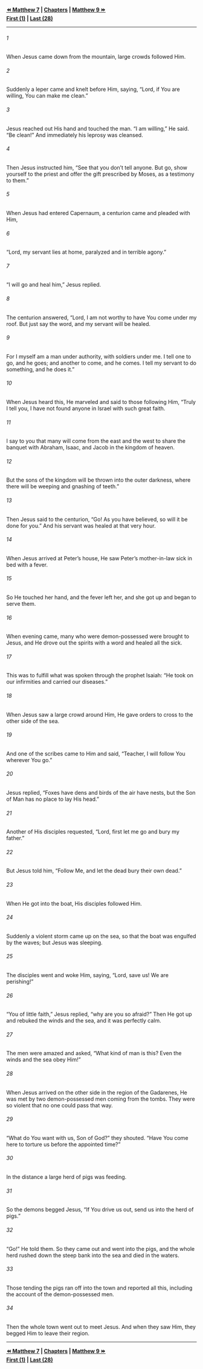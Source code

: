   
**[⏪ Matthew 7](./Matthew%207.md) | [Chapters](./_index.md) | [Matthew 9 ⏩](./Matthew%209.md)**  
**[First (1)](./Matthew%201.md) | [Last (28)](./Matthew%2028.md)**  
  
---  
  
###### 1  
When Jesus came down from the mountain, large crowds followed Him.  
  
###### 2  
Suddenly a leper came and knelt before Him, saying, “Lord, if You are willing, You can make me clean.”  
  
###### 3  
Jesus reached out His hand and touched the man. “I am willing,” He said. “Be clean!” And immediately his leprosy was cleansed.  
  
###### 4  
Then Jesus instructed him, “See that you don’t tell anyone. But go, show yourself to the priest and offer the gift prescribed by Moses, as a testimony to them.”  
  
###### 5  
When Jesus had entered Capernaum, a centurion came and pleaded with Him,  
  
###### 6  
“Lord, my servant lies at home, paralyzed and in terrible agony.”  
  
###### 7  
“I will go and heal him,” Jesus replied.  
  
###### 8  
The centurion answered, “Lord, I am not worthy to have You come under my roof. But just say the word, and my servant will be healed.  
  
###### 9  
For I myself am a man under authority, with soldiers under me. I tell one to go, and he goes; and another to come, and he comes. I tell my servant to do something, and he does it.”  
  
###### 10  
When Jesus heard this, He marveled and said to those following Him, “Truly I tell you, I have not found anyone in Israel with such great faith.  
  
###### 11  
I say to you that many will come from the east and the west to share the banquet with Abraham, Isaac, and Jacob in the kingdom of heaven.  
  
###### 12  
But the sons of the kingdom will be thrown into the outer darkness, where there will be weeping and gnashing of teeth.”  
  
###### 13  
Then Jesus said to the centurion, “Go! As you have believed, so will it be done for you.” And his servant was healed at that very hour.  
  
###### 14  
When Jesus arrived at Peter’s house, He saw Peter’s mother-in-law sick in bed with a fever.  
  
###### 15  
So He touched her hand, and the fever left her, and she got up and began to serve them.  
  
###### 16  
When evening came, many who were demon-possessed were brought to Jesus, and He drove out the spirits with a word and healed all the sick.  
  
###### 17  
This was to fulfill what was spoken through the prophet Isaiah: “He took on our infirmities and carried our diseases.”  
  
###### 18  
When Jesus saw a large crowd around Him, He gave orders to cross to the other side of the sea.  
  
###### 19  
And one of the scribes came to Him and said, “Teacher, I will follow You wherever You go.”  
  
###### 20  
Jesus replied, “Foxes have dens and birds of the air have nests, but the Son of Man has no place to lay His head.”  
  
###### 21  
Another of His disciples requested, “Lord, first let me go and bury my father.”  
  
###### 22  
But Jesus told him, “Follow Me, and let the dead bury their own dead.”  
  
###### 23  
When He got into the boat, His disciples followed Him.  
  
###### 24  
Suddenly a violent storm came up on the sea, so that the boat was engulfed by the waves; but Jesus was sleeping.  
  
###### 25  
The disciples went and woke Him, saying, “Lord, save us! We are perishing!”  
  
###### 26  
“You of little faith,” Jesus replied, “why are you so afraid?” Then He got up and rebuked the winds and the sea, and it was perfectly calm.  
  
###### 27  
The men were amazed and asked, “What kind of man is this? Even the winds and the sea obey Him!”  
  
###### 28  
When Jesus arrived on the other side in the region of the Gadarenes, He was met by two demon-possessed men coming from the tombs. They were so violent that no one could pass that way.  
  
###### 29  
“What do You want with us, Son of God?” they shouted. “Have You come here to torture us before the appointed time?”  
  
###### 30  
In the distance a large herd of pigs was feeding.  
  
###### 31  
So the demons begged Jesus, “If You drive us out, send us into the herd of pigs.”  
  
###### 32  
“Go!” He told them. So they came out and went into the pigs, and the whole herd rushed down the steep bank into the sea and died in the waters.  
  
###### 33  
Those tending the pigs ran off into the town and reported all this, including the account of the demon-possessed men.  
  
###### 34  
Then the whole town went out to meet Jesus. And when they saw Him, they begged Him to leave their region.  
  
  
---  
  
**[⏪ Matthew 7](./Matthew%207.md) | [Chapters](./_index.md) | [Matthew 9 ⏩](./Matthew%209.md)**  
**[First (1)](./Matthew%201.md) | [Last (28)](./Matthew%2028.md)**  
  
